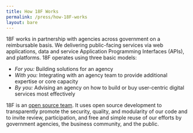```yaml
---
title: How 18F Works
permalink: /press/how-18F-works
layout: bare
---
```


18F works in partnership with agencies across government on a reimbursable basis. We delivering public-facing services via web applications, data and service Application Programming Interfaces (APIs), and platforms. 18F operates using three basic models:

* *For you:* Building solutions for an agency
* *With you:*	Integrating with an agency team to provide additional expertise or core capacity
* *By you:*	Advising an agency on how to build or buy user-centric digital services most effectively

18F is an [open source team](https://github.com/18F/open-source-policy). It uses open source development to transparently promote the security, quality, and modularity of our code and to invite review, participation, and free and simple reuse of our efforts by government agencies, the business community, and the public.
